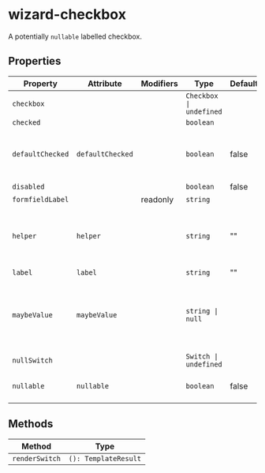 # wizard-checkbox

A potentially `nullable` labelled checkbox.

## Properties

| Property         | Attribute        | Modifiers | Type                    | Default | Description                                      |
|------------------|------------------|-----------|-------------------------|---------|--------------------------------------------------|
| `checkbox`       |                  |           | `Checkbox \| undefined` |         |                                                  |
| `checked`        |                  |           | `boolean`               |         |                                                  |
| `defaultChecked` | `defaultChecked` |           | `boolean`               | false   | The default `checked` state while [[`maybeValue`]] is `null`. |
| `disabled`       |                  |           | `boolean`               | false   |                                                  |
| `formfieldLabel` |                  | readonly  | `string`                |         |                                                  |
| `helper`         | `helper`         |           | `string`                | ""      | Parenthetical information rendered after the label: `label (helper)` |
| `label`          | `label`          |           | `string`                | ""      |                                                  |
| `maybeValue`     | `maybeValue`     |           | `string \| null`        |         | Is `"true"` when checked, `"false"` un-checked, `null` if [[`nullable`]]. |
| `nullSwitch`     |                  |           | `Switch \| undefined`   |         |                                                  |
| `nullable`       | `nullable`       |           | `boolean`               | false   | Whether [[`maybeValue`]] may be `null`           |

## Methods

| Method         | Type                 |
|----------------|----------------------|
| `renderSwitch` | `(): TemplateResult` |
